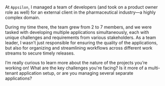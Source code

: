At `Appsilon`, I managed a team of developers (and took on a product owner role as well) for an external client in the pharmaceutical industry—a highly complex domain.

During my time there, the team grew from 2 to 7 members, and we were tasked with developing multiple applications simultaneously, each with unique challenges and requirements from various stakeholders. As a team leader, I wasn’t just responsible for ensuring the quality of the applications, but also for organizing and streamlining workflows across different work streams to secure timely releases.

I’m really curious to learn more about the nature of the projects you’re working on! What are the key challenges you're facing? Is it more of a multi-tenant application setup, or are you managing several separate applications? 